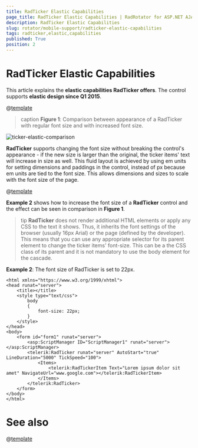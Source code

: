 ```yaml
---
title: RadTicker Elastic Capabilities
page_title: RadTicker Elastic Capabilities | RadRotator for ASP.NET AJAX Documentation
description: RadTicker Elastic Capabilities
slug: rotator/mobile-support/radticker-elastic-capabilities
tags: radticker,elastic,capabilities
published: True
position: 2
---
```


# RadTicker Elastic Capabilities

This article explains the **elastic capabilities RadTicker offers**. The control supports **elastic design since Q1 2015**.

@[template](/_templates/common/render-mode.md#resp-elastic-desc)

>caption **Figure 1**: Comparison between appearance of a RadTicker with regular font size and with increased font size.

![ticker-elastic-comparison](images/ticker-elastic-comparison.png)

**RadTicker** supports changing the font size without breaking the control's appearance - if the new size is larger than the original, the ticker items' text will increase in size as well. This fluid layout is achieved by using em units for setting dimensions and paddings in the control, instead of px because em units are tied to the font size. This allows dimensions and sizes to scale with the font size of the page.

@[template](/_templates/common/font-size-notes.md#note-and-example "control: RadTicker")

**Example 2** shows how to increase the font size of a **RadTicker** control and the effect can be seen in comparison in **Figure 1**.

>tip  **RadTicker** does not render additional HTML elements or apply any CSS to the text it shows.	Thus, it inherits the font settings of the browser (usually 16px Arial) or the page (defined by the developer).	This means that you can use any appropriate selector for its parent element to change the ticker items' font-size.	This can be a the CSS class of its parent and it is not mandatory to use the body element for the cascade.

**Example 2**: The font size of RadTicker is set to 22px.

````ASP.NET
<html xmlns="https://www.w3.org/1999/xhtml">
<head runat="server">
	<title></title>
	<style type="text/css">
		body
		{
			font-size: 22px;
		}
	</style>
</head>
<body>
	<form id="form1" runat="server">
		<asp:ScriptManager ID="ScriptManager1" runat="server"></asp:ScriptManager>
		<telerik:RadTicker runat="server" AutoStart="true" LineDuration="5000" TickSpeed="100">
			<Items>
				<telerik:RadTickerItem Text="Lorem ipsum dolor sit amet" NavigateUrl="www.google.com"></telerik:RadTickerItem>
			</Items>
		</telerik:RadTicker>
	</form>
</body>
</html>
````

# See also

@[template](/_templates/common/font-size-notes.md#related-resources)
